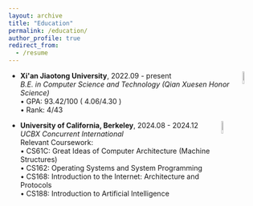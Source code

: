 ```yaml
---
layout: archive
title: "Education"
permalink: /education/
author_profile: true
redirect_from:
  - /resume
---
```


* **Xi'an Jiaotong University**, 2022.09 - present     [<img src="https://raw.githubusercontent.com/reallinshengxiang/reallinshengxiang.github.io/refs/heads/master/images/xjtu.webp"  align = "right"  width="8%"/>](http://en.xjtu.edu.cn/about.html)      
  *B.E. in Computer Science and Technology (Qian Xuesen Honor Science)*       
  • GPA: 93.42/100  ( 4.06/4.30 )    
  • Rank:  4/43     

          
* **University of California, Berkeley**, 2024.08 - 2024.12   [<img src="https://raw.githubusercontent.com/reallinshengxiang/reallinshengxiang.github.io/refs/heads/master/images/ucb.webp"  align = "right" width="8%"/>](https://www.berkeley.edu/)     
  *UCBX Concurrent International*      
  Relevant Coursework:   
  • CS61C: Great Ideas of Computer Architecture (Machine Structures)    
  • CS162: Operating Systems and System Programming  
  • CS168: Introduction to the Internet: Architecture and Protocols    
  • CS188: Introduction to Artificial Intelligence
